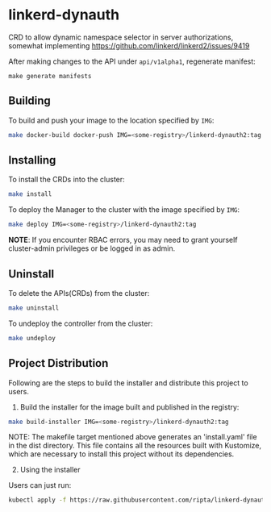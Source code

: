 # linkerd-dynauth

CRD to allow dynamic namespace selector in server authorizations, somewhat
implementing https://github.com/linkerd/linkerd2/issues/9419

After making changes to the API under `api/v1alpha1`, regenerate manifest:

```
make generate manifests
```

## Building

To build and push your image to the location specified by `IMG`:

```sh
make docker-build docker-push IMG=<some-registry>/linkerd-dynauth2:tag
```

## Installing

To install the CRDs into the cluster:

```sh
make install
```

To deploy the Manager to the cluster with the image specified by `IMG`:

```sh
make deploy IMG=<some-registry>/linkerd-dynauth2:tag
```

**NOTE**: If you encounter RBAC errors, you may need to grant yourself
cluster-admin privileges or be logged in as admin.

## Uninstall

To delete the APIs(CRDs) from the cluster:

```sh
make uninstall
```

To undeploy the controller from the cluster:

```sh
make undeploy
```

## Project Distribution

Following are the steps to build the installer and distribute this project to users.

1. Build the installer for the image built and published in the registry:

```sh
make build-installer IMG=<some-registry>/linkerd-dynauth2:tag
```

NOTE: The makefile target mentioned above generates an 'install.yaml' file in
the dist directory. This file contains all the resources built with Kustomize,
which are necessary to install this project without its dependencies.

2. Using the installer

Users can just run:

```sh
kubectl apply -f https://raw.githubusercontent.com/ripta/linkerd-dynauth2/main/dist/install.yaml
```
